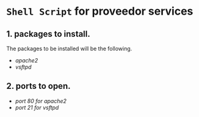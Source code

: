 # `Shell Script` for proveedor services

## 1. packages to install.
The packages to be installed will be the following.
* _apache2_
* _vsftpd_
## 2. ports to open.
* _port 80 for apache2_
* _port 21 for vsftpd_

